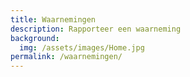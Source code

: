 ```yaml
---
title: Waarnemingen
description: Rapporteer een waarneming
background:
  img: /assets/images/Home.jpg
permalink: /waarnemingen/
---
```

